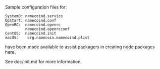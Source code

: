 Sample configuration files for:
```
SystemD: namecoind.service
Upstart: namecoind.conf
OpenRC:  namecoind.openrc
         namecoind.openrcconf
CentOS:  namecoind.init
macOS:    org.namecoin.namecoind.plist
```
have been made available to assist packagers in creating node packages here.

See doc/init.md for more information.
